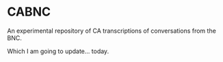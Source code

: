 CABNC
=====

An experimental repository of CA transcriptions of conversations from the BNC.

Which I am going to update... today.

